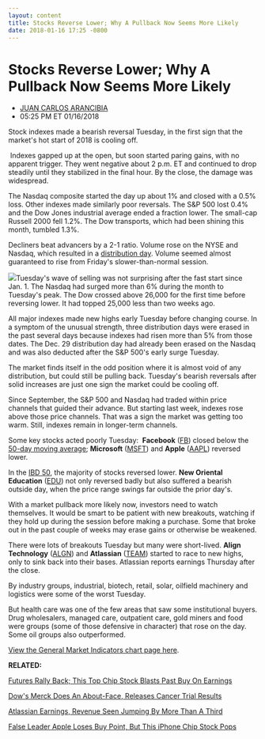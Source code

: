 ```yaml
---
layout: content
title: Stocks Reverse Lower; Why A Pullback Now Seems More Likely
date: 2018-01-16 17:25 -0800
---
```



Stocks Reverse Lower; Why A Pullback Now Seems More Likely
===========================================================




* [JUAN CARLOS ARANCIBIA](https://www.investors.com/author/arancibiaj/ "Posts by JUAN CARLOS ARANCIBIA")
* 05:25 PM ET 01/16/2018




Stock indexes made a bearish reversal Tuesday, in the first sign that the market's hot start of 2018 is cooling off.




 Indexes gapped up at the open, but soon started paring gains, with no apparent trigger. They went negative about 2 p.m. ET and continued to drop steadily until they stabilized in the final hour. By the close, the damage was widespread.


The Nasdaq composite started the day up about 1% and closed with a 0.5% loss. Other indexes made similarly poor reversals. The S&P 500 lost 0.4% and the Dow Jones industrial average ended a fraction lower. The small-cap Russell 2000 fell 1.2%. The Dow transports, which had been shining this month, tumbled 1.3%.


Decliners beat advancers by a 2-1 ratio. Volume rose on the NYSE and Nasdaq, which resulted in a [distribution day](http://www.investors.com/ibd-university/market-timing/market-tops/). Volume seemed almost guaranteed to rise from Friday's slower-than-normal session.


![](https://www.investors.com/wp-content/uploads/2018/01/MP011618-246x300.png)Tuesday's wave of selling was not surprising after the fast start since Jan. 1. The Nasdaq had surged more than 6% during the month to Tuesday's peak. The Dow crossed above 26,000 for the first time before reversing lower. It had topped 25,000 less than two weeks ago.


All major indexes made new highs early Tuesday before changing course. In a symptom of the unusual strength, three distribution days were erased in the past several days because indexes had risen more than 5% from those dates. The Dec. 29 distribution day had already been erased on the Nasdaq and was also deducted after the S&P 500's early surge Tuesday.


The market finds itself in the odd position where it is almost void of any distribution, but could still be pulling back. Tuesday's bearish reversals after solid increases are just one sign the market could be cooling off.


Since September, the S&P 500 and Nasdaq had traded within price channels that guided their advance. But starting last week, indexes rose above those price channels. That was a sign the market was getting too warm. Still, indexes remain in longer-term channels.


Some key stocks acted poorly Tuesday:  **Facebook** ([FB](https://research.investors.com/quote.aspx?symbol=FB)) closed below the [50-day moving average](http://www.investors.com/how-to-invest/investors-corner/50-day-moving-average/); **Microsoft** ([MSFT](https://research.investors.com/quote.aspx?symbol=MSFT)) and **Apple** ([AAPL](https://research.investors.com/quote.aspx?symbol=AAPL)) reversed lower.


In the [IBD 50](http://research.investors.com/stock-lists/ibd-50/), the majority of stocks reversed lower. **New Oriental Education** ([EDU](https://research.investors.com/quote.aspx?symbol=EDU)) not only reversed badly but also suffered a bearish outside day, when the price range swings far outside the prior day's.


With a market pullback more likely now, investors need to watch themselves. It would be smart to be patient with new breakouts, watching if they hold up during the session before making a purchase. Some that broke out in the past couple of weeks may erase gains or otherwise be weakened.



There were lots of breakouts Tuesday but many were short-lived. **Align Technology** ([ALGN](https://research.investors.com/quote.aspx?symbol=ALGN)) and **Atlassian** ([TEAM](https://research.investors.com/quote.aspx?symbol=TEAM)) started to race to new highs, only to sink back into their bases. Atlassian reports earnings Thursday after the close.


By industry groups, industrial, biotech, retail, solar, oilfield machinery and logistics were some of the worst Tuesday.


But health care was one of the few areas that saw some institutional buyers. Drug wholesalers, managed care, outpatient care, gold miners and food were groups (some of those defensive in character) that rose on the day.  Some oil groups also outperformed.


[View the General Market Indicators chart page here](https://www.investors.com/wp-content/uploads/2018/01/IBD1601152606GMI.pdf).


**RELATED:**


[Futures Rally Back; This Top Chip Stock Blasts Past Buy On Earnings](https://www.investors.com/market-trend/stock-market-today/dont-give-up-on-these-4-stocks-that-closed-just-below-buys-sp-500-futures/)


[Dow's Merck Does An About-Face, Releases Cancer Trial Results](https://www.investors.com/news/technology/dows-merck-does-an-about-face-releases-cancer-trial-results/)


[Atlassian Earnings, Revenue Seen Jumping By More Than A Third](https://www.investors.com/stock-lists/sector-leaders/atlassian-earnings-revenue-seen-jumping-by-more-than-a-third/)


[False Leader Apple Loses Buy Point, But This iPhone Chip Stock Pops](https://www.investors.com/news/technology/apple-move-into-buy-zone-weak-iphone-chipmakers-broadcom-qualcomm-worse/)


 


 


 




